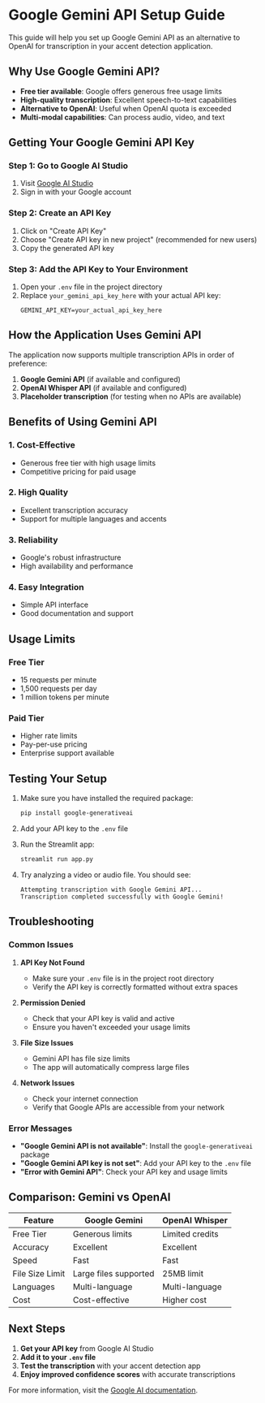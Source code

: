 # Google Gemini API Setup Guide

This guide will help you set up Google Gemini API as an alternative to OpenAI for transcription in your accent detection application.

## Why Use Google Gemini API?

- **Free tier available**: Google offers generous free usage limits
- **High-quality transcription**: Excellent speech-to-text capabilities
- **Alternative to OpenAI**: Useful when OpenAI quota is exceeded
- **Multi-modal capabilities**: Can process audio, video, and text

## Getting Your Google Gemini API Key

### Step 1: Go to Google AI Studio

1. Visit [Google AI Studio](https://makersuite.google.com/app/apikey)
2. Sign in with your Google account

### Step 2: Create an API Key

1. Click on "Create API Key"
2. Choose "Create API key in new project" (recommended for new users)
3. Copy the generated API key

### Step 3: Add the API Key to Your Environment

1. Open your `.env` file in the project directory
2. Replace `your_gemini_api_key_here` with your actual API key:
   ```
   GEMINI_API_KEY=your_actual_api_key_here
   ```

## How the Application Uses Gemini API

The application now supports multiple transcription APIs in order of preference:

1. **Google Gemini API** (if available and configured)
2. **OpenAI Whisper API** (if available and configured)
3. **Placeholder transcription** (for testing when no APIs are available)

## Benefits of Using Gemini API

### 1. Cost-Effective
- Generous free tier with high usage limits
- Competitive pricing for paid usage

### 2. High Quality
- Excellent transcription accuracy
- Support for multiple languages and accents

### 3. Reliability
- Google's robust infrastructure
- High availability and performance

### 4. Easy Integration
- Simple API interface
- Good documentation and support

## Usage Limits

### Free Tier
- 15 requests per minute
- 1,500 requests per day
- 1 million tokens per minute

### Paid Tier
- Higher rate limits
- Pay-per-use pricing
- Enterprise support available

## Testing Your Setup

1. Make sure you have installed the required package:
   ```bash
   pip install google-generativeai
   ```

2. Add your API key to the `.env` file

3. Run the Streamlit app:
   ```bash
   streamlit run app.py
   ```

4. Try analyzing a video or audio file. You should see:
   ```
   Attempting transcription with Google Gemini API...
   Transcription completed successfully with Google Gemini!
   ```

## Troubleshooting

### Common Issues

1. **API Key Not Found**
   - Make sure your `.env` file is in the project root directory
   - Verify the API key is correctly formatted without extra spaces

2. **Permission Denied**
   - Check that your API key is valid and active
   - Ensure you haven't exceeded your usage limits

3. **File Size Issues**
   - Gemini API has file size limits
   - The app will automatically compress large files

4. **Network Issues**
   - Check your internet connection
   - Verify that Google APIs are accessible from your network

### Error Messages

- **"Google Gemini API is not available"**: Install the `google-generativeai` package
- **"Google Gemini API key is not set"**: Add your API key to the `.env` file
- **"Error with Gemini API"**: Check your API key and usage limits

## Comparison: Gemini vs OpenAI

| Feature | Google Gemini | OpenAI Whisper |
|---------|---------------|----------------|
| Free Tier | Generous limits | Limited credits |
| Accuracy | Excellent | Excellent |
| Speed | Fast | Fast |
| File Size Limit | Large files supported | 25MB limit |
| Languages | Multi-language | Multi-language |
| Cost | Cost-effective | Higher cost |

## Next Steps

1. **Get your API key** from Google AI Studio
2. **Add it to your `.env` file**
3. **Test the transcription** with your accent detection app
4. **Enjoy improved confidence scores** with accurate transcriptions

For more information, visit the [Google AI documentation](https://ai.google.dev/docs).
